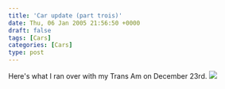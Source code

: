 ```yaml
---
title: 'Car update (part trois)'
date: Thu, 06 Jan 2005 21:56:50 +0000
draft: false
tags: [Cars]
categories: [Cars]
type: post
---
```


Here's what I ran over with my Trans Am on December 23rd. ![](http://jroller.com/resources/jmrodri/dsc00059.png)